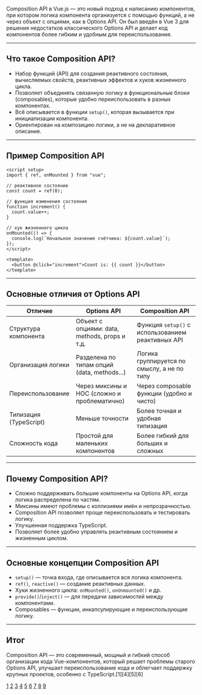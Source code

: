 Composition API в Vue.js — это новый подход к написанию компонентов, при котором логика компонента организуется с помощью функций, а не через объект с опциями, как в Options API. Он был введён в Vue 3 для решения недостатков классического Options API и делает код компонентов более гибким и удобным для переиспользования.

---

## Что такое Composition API?

- Набор функций (API) для создания реактивного состояния, вычисляемых свойств, реактивных эффектов и хуков жизненного цикла.
- Позволяет объединять связанную логику в функциональные блоки (composables), которые удобно переиспользовать в разных компонентах.
- Всё описывается в функции `setup()`, которая вызывается при инициализации компонента.
- Ориентирован на композицию логики, а не на декларативное описание.

---

## Пример Composition API

```vue
<script setup>
import { ref, onMounted } from "vue";

// реактивное состояние
const count = ref(0);

// функция изменения состояния
function increment() {
  count.value++;
}

// хук жизненного цикла
onMounted(() => {
  console.log(`Начальное значение счётчика: ${count.value}`);
});
</script>

<template>
  <button @click="increment">Count is: {{ count }}</button>
</template>
```

---

## Основные отличия от Options API

| Отличие                | Options API                                   | Composition API                                   |
| ---------------------- | --------------------------------------------- | ------------------------------------------------- |
| Структура компонента   | Объект с опциями: data, methods, props и т.д. | Функция `setup()` с использованием реактивных API |
| Организация логики     | Разделена по типам опций (data, methods...)   | Логика группируется по смыслу, а не по типу       |
| Переиспользование      | Через миксины и HOC (сложно и проблематично)  | Через composable функции (удобно и чисто)         |
| Типизация (TypeScript) | Меньше точности                               | Более точная и удобная типизация                  |
| Сложность кода         | Простой для маленьких компонентов             | Более гибкий для больших и сложных                |

---

## Почему Composition API?

- Сложно поддерживать большие компоненты на Options API, когда логика распределена по частям.
- Миксины имеют проблемы с коллизиями имён и непрозрачностью.
- Composition API позволяет проще переиспользовать и тестировать логику.
- Улучшенная поддержка TypeScript.
- Позволяет более удобно управлять реактивным состоянием и жизненным циклом.

---

## Основные концепции Composition API

- `setup()` — точка входа, где описывается вся логика компонента.
- `ref()`, `reactive()` — создание реактивных данных.
- Хуки жизненного цикла: `onMounted()`, `onUnmounted()` и др.
- `provide()`/`inject()` — для передачи зависимостей между компонентами.
- Composables — функции, инкапсулирующие и переиспользующие логику.

---

## Итог

Composition API — это современный, мощный и гибкий способ организации кода Vue-компонентов, который решает проблемы старого Options API, улучшает переиспользование кода и облегчает поддержку крупных проектов, особенно с TypeScript.[1][4][5][6]

[1](https://ru.vuejs.org/guide/extras/composition-api-faq)
[2](https://tproger.ru/articles/obzor-vue-composition-api-realnost-okazalas-slozhnee)
[3](https://track.habr.com/frontend/skill/composition-api)
[4](https://purpleschool.ru/knowledge-base/article/composition)
[5](https://relex.ru/ru/blog/detail.php/vue-composition-vs-options-api-sravnivaem-dva-podkhoda-k-napisaniyu-koda/)
[6](https://solvit.space/roadmaps/17/topics/14/units/36)
[7](https://www.youtube.com/watch?v=uznMxYiyWgc)
[8](https://habr.com/ru/articles/863210/)
[9](https://dzen.ru/a/ZQg7Nxp0nnOXJYnX)
